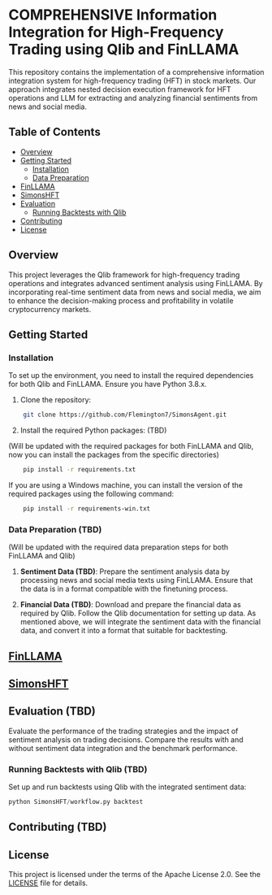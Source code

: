 # COMPREHENSIVE Information Integration for High-Frequency Trading using Qlib and FinLLAMA

This repository contains the implementation of a comprehensive information integration system for high-frequency trading (HFT) in stock markets. Our approach integrates nested decision execution framework for HFT operations and LLM for extracting and analyzing financial sentiments from news and social media.

## Table of Contents

- [Overview](#overview)
- [Getting Started](#getting-started)
  - [Installation](#installation)
  - [Data Preparation](#data-preparation)
- [FinLLAMA](#finetuning-finllama)
- [SimonsHFT](#simonshft)
- [Evaluation](#evaluation-tbd)
  - [Running Backtests with Qlib](#running-backtests-with-qlib-tbd)
- [Contributing](#contributing)
- [License](#license)

## Overview

This project leverages the Qlib framework for high-frequency trading operations and integrates advanced sentiment analysis using FinLLAMA. By incorporating real-time sentiment data from news and social media, we aim to enhance the decision-making process and profitability in volatile cryptocurrency markets.

## Getting Started

### Installation

To set up the environment, you need to install the required dependencies for both Qlib and FinLLAMA. Ensure you have Python 3.8.x.

1. Clone the repository:

```bash
    git clone https://github.com/Flemington7/SimonsAgent.git
```

2. Install the required Python packages: (TBD)

(Will be updated with the required packages for both FinLLAMA and Qlib, now you can install the packages from the specific directories)

```bash
    pip install -r requirements.txt
```

If you are using a Windows machine, you can install the version of the required packages using the following command:

```bash
    pip install -r requirements-win.txt
```

### Data Preparation (TBD)

(Will be updated with the required data preparation steps for both FinLLAMA and Qlib)

1. **Sentiment Data (TBD)**: Prepare the sentiment analysis data by processing news and social media texts using FinLLAMA. Ensure that the data is in a format compatible with the finetuning process.

2. **Financial Data (TBD)**: Download and prepare the financial data as required by Qlib. Follow the Qlib documentation for setting up data. As mentioned above, we will integrate the sentiment data with the financial data, and convert it into a format that suitable for backtesting.

## [FinLLAMA](FinLLAMA/README.md)

## [SimonsHFT](SimonsHFT/README.md)

## Evaluation (TBD)

Evaluate the performance of the trading strategies and the impact of sentiment analysis on trading decisions. Compare the results with and without sentiment data integration and the benchmark performance.

### Running Backtests with Qlib (TBD)

Set up and run backtests using Qlib with the integrated sentiment data:

```python
python SimonsHFT/workflow.py backtest
```

## Contributing (TBD)

## License

This project is licensed under the terms of the Apache License 2.0. See the [LICENSE](LICENSE) file for details.
